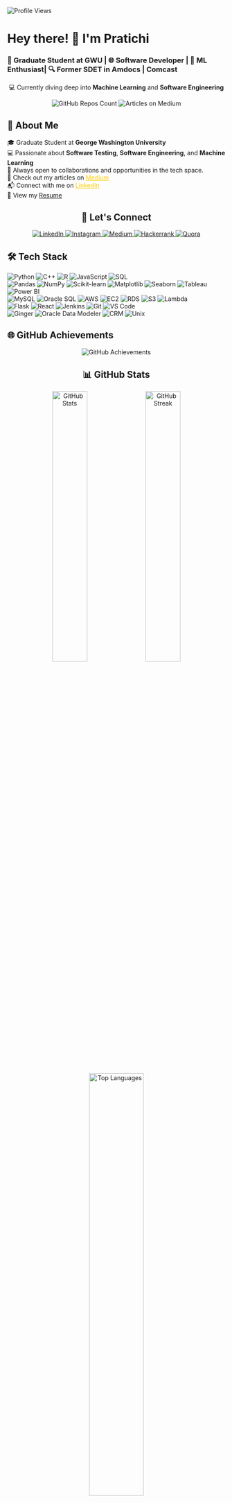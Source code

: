 ![Profile Views](https://shields.io/badge/dynamic/json?url=https://api.github.com/users/FnuPratichi&query=$.public_repos&label=Profile%20Views&color=blue)

<h1><strong>Hey there! 👋 I'm Pratichi</strong></h1>
<h3>🚀 Graduate Student at GWU | 🌐 Software Developer | 🤖 ML Enthusiast| 🔍 Former SDET in Amdocs | Comcast </h3>
<p align="center">💻 Currently diving deep into <strong>Machine Learning</strong> and <strong>Software Engineering</strong></p>


<div class="badge" align="center">
    <img src="https://shields.io/badge/dynamic/json?url=https://api.github.com/users/FnuPratichi&query=$.public_repos&label=GitHub%20Repos&color=blue" alt="GitHub Repos Count"/>
    <img src="https://img.shields.io/badge/Articles%20on-Medium-%2312100E.svg?logo=medium&color=blue" alt="Articles on Medium"/>
</div>





<h2>🌟 About Me</h2>
<p align="left">
    🎓 Graduate Student at <strong>George Washington University</strong><br>
    💻 Passionate about <strong>Software Testing</strong>, <strong>Software Engineering</strong>, and <strong>Machine Learning</strong><br>
    🤝 Always open to collaborations and opportunities in the tech space.<br>
    📝 Check out my articles on <a href="https://medium.com/@pratichi3" target="_blank" style="color: #ffcc00;">Medium</a><br>
    📬 Connect with me on <a href="https://www.linkedin.com/in/pratichi11/" target="_blank" style="color: #ffcc00;">LinkedIn</a><br>
    📄 View my <a href="https://drive.google.com/file/d/1UrrkWS6f-KDnPUUPgdyY7mxBqSNW6S-1/view?usp=drive_link">Resume</a>
</p>

<h2 align="center">🔗 Let's Connect</h2>
<div align="center" class="social-links">
    <a href="https://www.linkedin.com/in/pratichi11/" target="blank">
        <img src="https://img.icons8.com/color/48/000000/linkedin.png" alt="LinkedIn"/>
    </a>
    <a href="https://www.instagram.com/pratichi_02/" target="blank">
        <img src="https://img.icons8.com/color/48/000000/instagram-new.png" alt="Instagram"/>
    </a>
    <a href="https://medium.com/@pratichi3" target="blank">
        <img src="https://img.icons8.com/color/48/000000/medium-monogram.png" alt="Medium"/>
    </a>
    <a href="https://www.hackerrank.com/profile/pratichi3" target="blank">
        <img src="https://img.icons8.com/external-tal-revivo-color-tal-revivo/48/000000/external-hackerrank-is-a-technology-company-that-focuses-on-competitive-programming-logo-color-tal-revivo.png" alt="Hackerrank"/>
    </a>
    <a href="https://www.quora.com/profile/Pratichi-11" target="blank">
        <img src="https://img.icons8.com/color/48/000000/quora.png" alt="Quora"/>
    </a>
</div>


<h2>🛠️ Tech Stack</h2>

<div>
    <div>
        <img src="https://img.shields.io/badge/-Python-blue?style=flat-square&logo=python" alt="Python"/>
        <img src="https://img.shields.io/badge/-C%2B%2B-blue?style=flat-square&logo=cplusplus" alt="C++"/>
        <img src="https://img.shields.io/badge/-R-blue?style=flat-square&logo=r" alt="R"/>
        <img src="https://img.shields.io/badge/-JavaScript-yellow?style=flat-square&logo=javascript" alt="JavaScript"/>
        <img src="https://img.shields.io/badge/-SQL-blue?style=flat-square&logo=mysql" alt="SQL"/>
    </div>

  <div>
        <img src="https://img.shields.io/badge/-Pandas-blue?style=flat-square&logo=pandas" alt="Pandas"/>
        <img src="https://img.shields.io/badge/-NumPy-blue?style=flat-square&logo=numpy" alt="NumPy"/>
        <img src="https://img.shields.io/badge/-Scikit%20Learn-blue?style=flat-square&logo=scikit-learn" alt="Scikit-learn"/>
        <img src="https://img.shields.io/badge/-Matplotlib-blue?style=flat-square&logo=matplotlib" alt="Matplotlib"/>
        <img src="https://img.shields.io/badge/-Seaborn-blue?style=flat-square&logo=seaborn" alt="Seaborn"/>
        <img src="https://img.shields.io/badge/-Tableau-blue?style=flat-square&logo=tableau" alt="Tableau"/>
        <img src="https://img.shields.io/badge/-Power%20BI-blue?style=flat-square&logo=powerbi" alt="Power BI"/>
    </div>

  <div>
        <img src="https://img.shields.io/badge/-MySQL-blue?style=flat-square&logo=mysql" alt="MySQL"/>
        <img src="https://img.shields.io/badge/-Oracle%20SQL-blue?style=flat-square&logo=oracle" alt="Oracle SQL"/>
        <img src="https://img.shields.io/badge/-AWS-blue?style=flat-square&logo=amazonaws" alt="AWS"/>
        <img src="https://img.shields.io/badge/-EC2-blue?style=flat-square&logo=amazonaws" alt="EC2"/>
        <img src="https://img.shields.io/badge/-RDS-blue?style=flat-square&logo=amazonaws" alt="RDS"/>
        <img src="https://img.shields.io/badge/-S3-blue?style=flat-square&logo=amazonaws" alt="S3"/>
        <img src="https://img.shields.io/badge/-Lambda-blue?style=flat-square&logo=amazonaws" alt="Lambda"/>
    </div>

  <div>
        <img src="https://img.shields.io/badge/-Flask-blue?style=flat-square&logo=flask" alt="Flask"/>
        <img src="https://img.shields.io/badge/-React.js-blue?style=flat-square&logo=react" alt="React"/>
        <img src="https://img.shields.io/badge/-Jenkins-blue?style=flat-square&logo=jenkins" alt="Jenkins"/>
        <img src="https://img.shields.io/badge/-Git-blue?style=flat-square&logo=git" alt="Git"/>
        <img src="https://img.shields.io/badge/-VS%20Code-blue?style=flat-square&logo=visualstudiocode" alt="VS Code"/>
    </div>

  <div>
        <img src="https://img.shields.io/badge/-Ginger-blue?style=flat-square&logo=ginger" alt="Ginger"/>
        <img src="https://img.shields.io/badge/-Oracle%20Data%20Modeler-blue?style=flat-square&logo=oracle" alt="Oracle Data Modeler"/>
        <img src="https://img.shields.io/badge/-CRM-blue?style=flat-square&logo=crm" alt="CRM"/>
        <img src="https://img.shields.io/badge/-Unix-blue?style=flat-square&logo=unix" alt="Unix"/>
    </div>
</div>


<h2>🌐 GitHub Achievements</h2>
<p align="center">
    <img src="https://github-profile-trophy.vercel.app/?username=FnuPratichi&theme=dark" alt="GitHub Achievements" />
</p>

<h2 align="center">📊 GitHub Stats</h2>
<p align="center">
    <img src="https://github-readme-stats.vercel.app/api?username=FnuPratichi&show_icons=true&theme=radical" alt="GitHub Stats" style="width: 40%; min-width: 200px; margin-right: 10px;"/>
    <img src="https://github-readme-streak-stats.herokuapp.com/?user=FnuPratichi&theme=radical" alt="GitHub Streak" style="width: 40%; min-width: 200px;"/>
</p>
<p align="center">
    <img src="https://github-readme-stats.vercel.app/api/top-langs?username=FnuPratichi&show_icons=true&locale=en&layout=compact&theme=radical" alt="Top Languages" style="width: 50%; min-width: 25px;"/>
</p>
<br>


